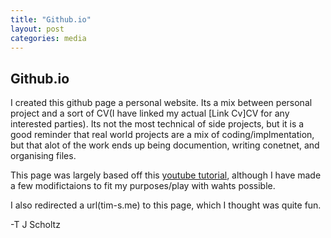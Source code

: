 ```yaml
---
title: "Github.io"
layout: post
categories: media
---
```



## Github.io

I created this github page a personal website. Its a mix between personal project and a sort of CV(I have linked my actual [Link Cv]CV for any interested parties). Its not the most technical of side projects, but it is a good reminder that real world projects are a mix of coding/implmentation, but that alot of the work ends up being documention, writing conetnet, and organising files.

This page was largely based off this [youtube tutorial][tutorial], although I have made a few modifictaions to fit my purposes/play with wahts possible.

I also redirected a url(tim-s.me) to this page, which I thought was quite fun.


-T J Scholtz


[jekyll-docs]: http://jekyllrb.com/docs/home
[tutorial]: https://www.youtube.com/watch?v=qZsgPgGdOzQ